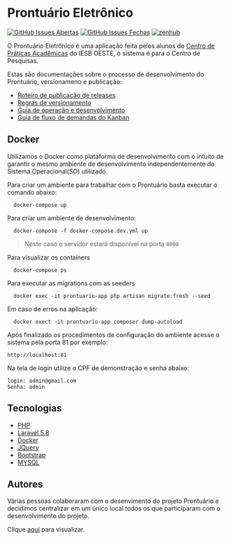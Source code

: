 # Prontuário Eletrônico

[![GitHub Issues Abertas](https://img.shields.io/github/issues/cpa-bayarea/Prontuario-2.0.svg?maxAge=2592000)]() 
[![GitHub Issues Fechas](https://img.shields.io/github/issues-closed-raw/cpa-bayarea/Prontuario-2.0.svg?maxAge=2592000)]()
<a href="https://app.zenhub.com/workspace/o/cpa-bayarea/Prontuario-2.0/boards" target="_blank">
    <img src="https://img.shields.io/badge/Managed_with-ZenHub-5e60ba.svg" alt="zenhub">
</a>

O Prontuário Eletrônico é uma aplicação feita pelos alunos do [Centro de Práticas Acadêmicas](https://github.com/cpa-bayarea/) do IESB OESTE, o sistema é para o Centro de Pesquisas.

Estas são documentações sobre o processo de desenvolvimento do Prontuário, versionameno e publicação:

* [Roteiro de publicação de releases](docs/Roteiro_de_publicacao_de_releases.md)
* [Regras de versionamento](docs/Regras_versionamento.md)
* [Guia de operação e desenvolvimento](docs/Guia_de_operacao-desenvolvimento.md)
* [Guia de fluxo de demandas do Kanban](docs/Fluxo_Kanban.md)

## Docker
Utilizamos o Docker como plataforma de desenvolvimento com o intuito de garantir o mesmo ambiente de desenvolvimento 
independentemente do Sistema Operacional(SO) utilizado.

Para criar um ambiente para trabalhar com o Prontuário basta executar o comando abaixo:
```
  docker-compose up
```

Para criar um ambiente de desenvolvimento:
```
  docker-compose -f docker-compose.dev.yml up
```

> Neste caso o servidor estará disponível na porta `8000`

Para visualizar os containers
```
  docker-compose ps
```

Para executar as migrations com as seeders
```
  docker exec -it prontuario-app php artisan migrate:fresh --seed
```

Em caso de erros na aplicação:
```
  docker exect -it prontuario-app composer dump-autoload
```

Após finalizado os procedimentos de configuração do ambiente acesse o sistema pela porta 81 por exemplo:
```
http://localhost:81
```
Na tela de login utilize o CPF de demonstração e senha abaixo:
```
login: admin@gmail.com
Senha: admin
```

## Tecnologias
* [PHP](http://php.net/)
* [Laravel 5.8](https://laravel.com/docs/5.8) 
* [Docker](https://www.docker.com)
* [JQuery](https://jquery.com/)
* [Bootstrap](https://getbootstrap.com/)
* [MYSQL](https://www.mysql.com)

## Autores
Várias pessoas colaboraram com o desenvimento do projeto Prontuário e decidimos centralizar em um único local todos os que participaram com o desenvolvimento do projeto.
  
Clique [aqui](docs/Autores.md) para visualizar.

